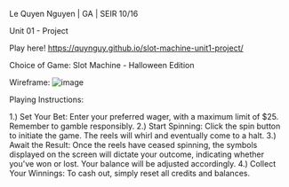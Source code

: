 Le Quyen Nguyen | GA | SEIR 10/16 

Unit 01 - Project 

Play here! 
https://quynguy.github.io/slot-machine-unit1-project/

Choice of Game: 
Slot Machine - Halloween Edition 

Wireframe:
![image](https://github.com/quynguy/slot-machine-unit1-project/assets/106893103/f1674710-85cb-4722-ad76-17c8332b668f)


Playing Instructions:

1.) Set Your Bet: Enter your preferred wager, with a maximum limit of $25. Remember to gamble responsibly.
2.) Start Spinning: Click the spin button to initiate the game. The reels will whirl and eventually come to a halt.
3.) Await the Result: Once the reels have ceased spinning, the symbols displayed on the screen will dictate your outcome, indicating whether you've won or lost. Your balance will be adjusted accordingly.
4.) Collect Your Winnings: To cash out, simply reset all credits and balances.

